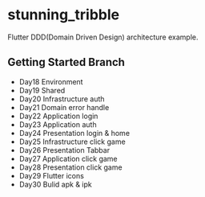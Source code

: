 # stunning_tribble

Flutter DDD(Domain Driven Design) architecture example.

## Getting Started Branch

- Day18 Environment
- Day19 Shared
- Day20 Infrastructure auth
- Day21 Domain error handle
- Day22 Application login
- Day23 Application auth
- Day24 Presentation login & home
- Day25 Infrastructure click game
- Day26 Presentation Tabbar
- Day27 Application click game
- Day28 Presentation click game
- Day29 Flutter icons
- Day30 Bulid apk & ipk
